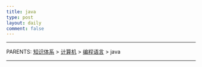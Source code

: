 ```yaml
---
title: java
type: post
layout: daily
comment: false
---
```


---

PARENTS: [知识体系](/gknows/wiki) > [计算机](/gknows/计算机) > [编程语言](/gknows/编程语言) > java



---

